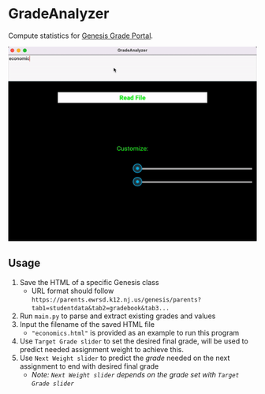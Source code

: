 # GradeAnalyzer
Compute statistics for [Genesis Grade Portal](https://parents.ewrsd.k12.nj.us/genesis/parents?gohome=true).

![Demo Gif](./GradeAnalyzerDemo.gif)


## Usage
1. Save the HTML of a specific Genesis class
    - URL format should follow `https://parents.ewrsd.k12.nj.us/genesis/parents?tab1=studentdata&tab2=gradebook&tab3...`
2. Run `main.py` to parse and extract existing grades and values
3. Input the filename of the saved HTML file
    - `"economics.html"` is provided as an example to run this program
4. Use `Target Grade slider` to set the desired final grade, will be used to predict needed assignment weight to achieve this. 
5. Use `Next Weight slider` to predict the _grade_ needed on the next assignment to end with desired final grade
    - _Note: `Next Weight slider` depends on the grade set with `Target Grade slider`_
    
    
